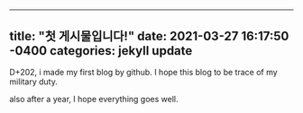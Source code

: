 #
---
title: "첫 게시물입니다!"
date: 2021-03-27 16:17:50 -0400
categories: jekyll update
---
D+202, i made my first blog by github. I hope this blog to be trace of my military duty.

also after a year, I hope everything goes well.
